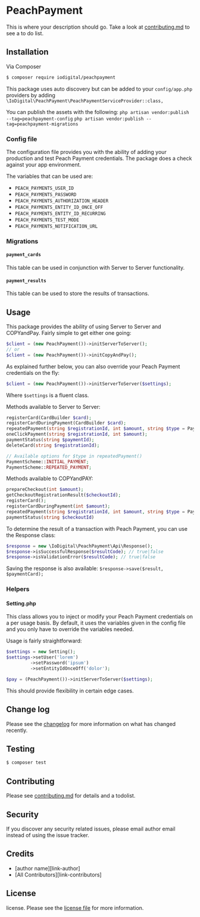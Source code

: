 # PeachPayment

This is where your description should go. Take a look at [contributing.md](contributing.md) to see a to do list.

## Installation

Via Composer

``` bash
$ composer require iodigital/peachpayment
```

This package uses auto discovery but can be added to your `config/app.php` providers
by adding `\IoDigital\PeachPayment\PeachPaymentServiceProvider::class,`

You can publish the assets with the following:
`php artisan vendor:publish --tag=peachpayment-config`
`php artisan vendor:publish --tag=peachpayment-migrations`

### Config file
The configuration file provides you with the ability of adding your production
and test Peach Payment credentials. The package does a check against your app
environment.

The variables that can be used are:
- `PEACH_PAYMENTS_USER_ID`
- `PEACH_PAYMENTS_PASSWORD`
- `PEACH_PAYMENTS_AUTHORIZATION_HEADER`
- `PEACH_PAYMENTS_ENTITY_ID_ONCE_OFF`
- `PEACH_PAYMENTS_ENTITY_ID_RECURRING`
- `PEACH_PAYMENTS_TEST_MODE`
- `PEACH_PAYMENTS_NOTIFICATION_URL`

### Migrations

#### `payment_cards`
This table can be used in conjunction with Server to Server functionality.

#### `payment_results`
This table can be used to store the results of transactions.

## Usage

This package provides the ability of using Server to Server and COPYandPay.
Fairly simple to get either one going:

```php
$client = (new PeachPayment())->initServerToServer();
// or
$client = (new PeachPayment())->initCopyAndPay();
```

As explained further below, you can also override your Peach Payment
credentials on the fly:

```php
$client = (new PeachPayment())->initServerToServer($settings);
```
Where `$settings` is a fluent class.

Methods available to Server to Server:
```php
registerCard(CardBuilder $card);
registerCardDuringPayment(CardBuilder $card);
repeatedPayment(string $registrationId, int $amount, string $type = PaymentScheme::REPEATED_PAYMENT);
oneClickPayment(string $registrationId, int $amount);
paymentStatus(string $paymentId);
deleteCard(string $registrationId);

// Available options for $type in repeatedPayment()
PaymentScheme::INITIAL_PAYMENT;
PaymentScheme::REPEATED_PAYMENT;
```

Methods available to COPYandPAY:
```php
prepareCheckout(int $amount);
getCheckoutRegistrationResult($checkoutId);
registerCard();
registerCardDuringPayment(int $amount);
repeatedPayment(string $registrationId, int $amount, string $type = PaymentScheme::REPEATED_PAYMENT);
paymentStatus(string $checkoutId)
```

To determine the result of a transaction with Peach Payment, you can
use the Response class:

```php
$response = new \IoDigital\PeachPayment\Api\Response();
$response->isSuccessfulResponse($resultCode); // true|false
$response->isValidationError($resultCode); // true|false
```

Saving the response is also available:
`$response->save($result, $paymentCard);`

### Helpers
#### Setting.php
This class allows you to inject or modify your Peach Payment credentials
on a per usage basis. By default, it uses the variables given in the config file
and you only have to override the variables needed.

Usage is fairly straightforward:
```php
$settings = new Setting();
$settings->setUser('lorem')
         ->setPassword('ipsum')
         ->setEntityIdOnceOff('dolor');

$pay = (PeachPayment())->initServerToServer($settings);
```
This should provide flexibility in certain edge cases.

## Change log

Please see the [changelog](changelog.md) for more information on what has changed recently.

## Testing

``` bash
$ composer test
```

## Contributing

Please see [contributing.md](contributing.md) for details and a todolist.

## Security

If you discover any security related issues, please email author email instead of using the issue tracker.

## Credits

- [author name][link-author]
- [All Contributors][link-contributors]

## License

license. Please see the [license file](license.md) for more information.

